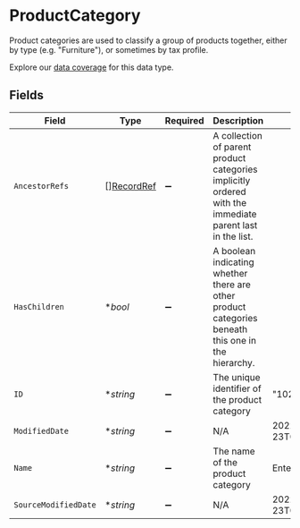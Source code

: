 # ProductCategory

Product categories are used to classify a group of products together, either by type (e.g. "Furniture"), or sometimes by tax profile.

Explore our [data coverage](https://knowledge.codat.io/supported-features/commerce?view=tab-by-data-type&dataType=commerce-productCategories) for this data type.


## Fields

| Field                                                                                                    | Type                                                                                                     | Required                                                                                                 | Description                                                                                              | Example                                                                                                  |
| -------------------------------------------------------------------------------------------------------- | -------------------------------------------------------------------------------------------------------- | -------------------------------------------------------------------------------------------------------- | -------------------------------------------------------------------------------------------------------- | -------------------------------------------------------------------------------------------------------- |
| `AncestorRefs`                                                                                           | [][RecordRef](../../models/shared/recordref.md)                                                          | :heavy_minus_sign:                                                                                       | A collection of parent product categories implicitly ordered with the immediate parent last in the list. |                                                                                                          |
| `HasChildren`                                                                                            | **bool*                                                                                                  | :heavy_minus_sign:                                                                                       | A boolean indicating whether there are other product categories beneath this one in the hierarchy.       |                                                                                                          |
| `ID`                                                                                                     | **string*                                                                                                | :heavy_minus_sign:                                                                                       | The unique identifier of the product category                                                            | "102"                                                                                                    |
| `ModifiedDate`                                                                                           | **string*                                                                                                | :heavy_minus_sign:                                                                                       | N/A                                                                                                      | 2022-10-23T00:00:00.000Z                                                                                 |
| `Name`                                                                                                   | **string*                                                                                                | :heavy_minus_sign:                                                                                       | The name of the product category                                                                         | Entertainment                                                                                            |
| `SourceModifiedDate`                                                                                     | **string*                                                                                                | :heavy_minus_sign:                                                                                       | N/A                                                                                                      | 2022-10-23T00:00:00.000Z                                                                                 |